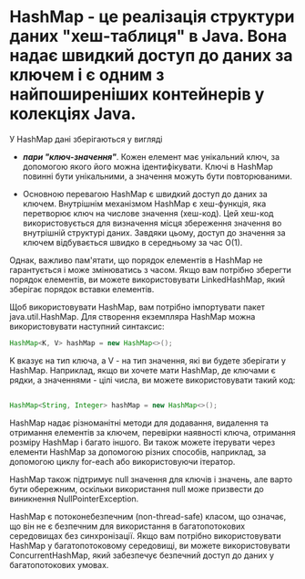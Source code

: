 # HashMap - це реалізація структури даних "хеш-таблиця" в Java. Вона надає швидкий доступ до даних за ключем і є одним з найпоширеніших контейнерів у колекціях Java.

У HashMap дані зберігаються у вигляді 
* ***пари "ключ-значення"***.
  Кожен елемент має унікальний ключ, за допомогою якого його можна ідентифікувати. Ключі в HashMap повинні бути унікальними, а значення можуть бути повторюваними.

* Основною перевагою HashMap є швидкий доступ до даних за ключем. Внутрішнім механізмом HashMap є хеш-функція, яка перетворює ключ на числове значення (хеш-код). Цей хеш-код використовується для визначення місця збереження значення во внутрішній структурі даних. Завдяки цьому, доступ до значення за ключем відбувається швидко в середньому за час O(1).

Однак, важливо пам'ятати, що порядок елементів в HashMap не гарантується і може змінюватись з часом. Якщо вам потрібно зберегти порядок елементів, ви можете використовувати LinkedHashMap, який зберігає порядок вставки елементів.

Щоб використовувати HashMap, вам потрібно імпортувати пакет java.util.HashMap. Для створення екземпляра HashMap можна використовувати наступний синтаксис:

```java
HashMap<K, V> hashMap = new HashMap<>();
```
K вказує на тип ключа, а V - на тип значення, які ви будете зберігати у HashMap. Наприклад, якщо ви хочете мати HashMap, де ключами є рядки, а значеннями - цілі числа, ви можете використовувати такий код:

```java
 
HashMap<String, Integer> hashMap = new HashMap<>();
```
HashMap надає різноманітні методи для додавання, видалення та отримання елементів за ключем, перевірки наявності ключа, отримання розміру HashMap і багато іншого. Ви також можете ітерувати через елементи HashMap за допомогою різних способів, наприклад, за допомогою циклу for-each або використовуючи ітератор.

HashMap також підтримує null значення для ключів і значень, але варто бути обережним, оскільки використання null може призвести до виникнення NullPointerException.

HashMap є потоконебезпечним (non-thread-safe) класом, що означає, що він не є безпечним для використання в багатопотокових середовищах без синхронізації. Якщо вам потрібно використовувати HashMap у багатопотоковому середовищі, ви можете використовувати ConcurrentHashMap, який забезпечує безпечний доступ до даних у багатопотокових умовах.





